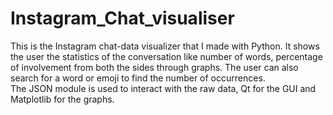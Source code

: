 # Instagram_Chat_visualiser

This is the Instagram chat-data visualizer that I made with Python. 
It shows the user the statistics of the conversation like number of words, percentage of involvement from both the sides through graphs. The user can also search for a word or emoji to find the number of occurrences.  
The JSON module is used to interact with the raw data, Qt for the GUI and Matplotlib for the graphs.
